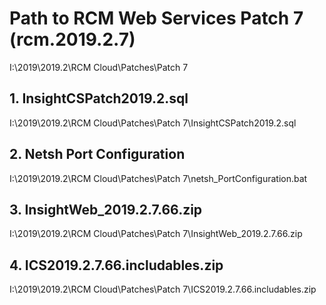 # Path to RCM Web Services Patch 7 (rcm.2019.2.7)
I:\2019\2019.2\RCM Cloud\Patches\Patch 7

## 1.  InsightCSPatch2019.2.sql
I:\2019\2019.2\RCM Cloud\Patches\Patch 7\InsightCSPatch2019.2.sql

## 2.  Netsh Port Configuration
I:\2019\2019.2\RCM Cloud\Patches\Patch 7\netsh_PortConfiguration.bat

## 3.  InsightWeb_2019.2.7.66.zip
I:\2019\2019.2\RCM Cloud\Patches\Patch 7\InsightWeb_2019.2.7.66.zip

## 4.  ICS2019.2.7.66.includables.zip
I:\2019\2019.2\RCM Cloud\Patches\Patch 7\ICS2019.2.7.66.includables.zip




